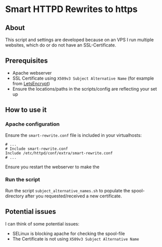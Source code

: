 # Smart HTTPD Rewrites to https

## About

This script and settings are developed because on an VPS I run multiple websites, which do or do not have an SSL-Certificate.

## Prerequisites

* Apache webserver
* SSL Certificate using `X509v3 Subject Alternative Name` (for example from [LetsEncrypt](https://letsencrypt.org/))
* Ensure the locations/paths in the scripts/config are reflecting your set up

## How to use it

### Apache configuration

Ensure the `smart-rewrite.conf` file is included in your virtualhosts:

```
# ...
# Include smart-rewrite.conf
Include /etc/httpd/conf/extra/smart-rewrite.conf
# ...
```

Ensure you restart the webserver to make the 

### Run the script

Run the script `subject_alternative_names.sh` to populate the spool-directory after you requested/received a new certificate.

## Potential issues

I can think of some potential issues:
* SELinux is blocking apache for checking the spool-file
* The Certificate is not using `X509v3 Subject Alternative Name`
